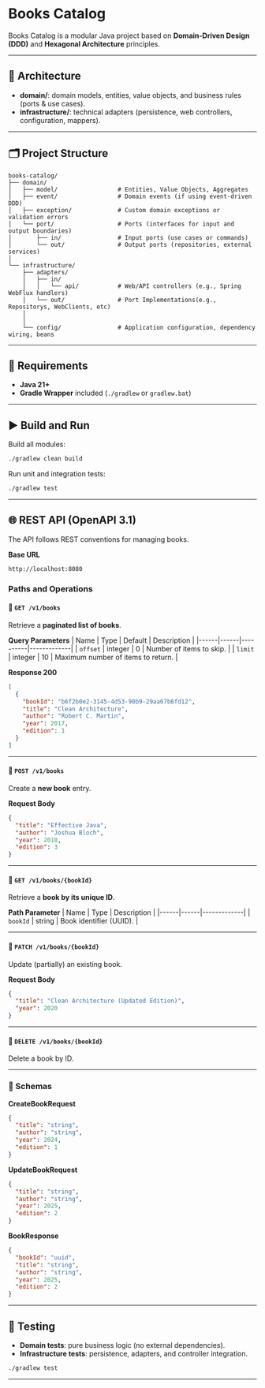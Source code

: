 # Books Catalog

Books Catalog is a modular Java project based on **Domain-Driven Design (DDD)** and **Hexagonal Architecture** principles.

---

## 🧱 Architecture

- **domain/**: domain models, entities, value objects, and business rules (ports & use cases).
- **infrastructure/**: technical adapters (persistence, web controllers, configuration, mappers).

---

## 🗂 Project Structure

```
books-catalog/
├── domain/
│   ├── model/                 # Entities, Value Objects, Aggregates
│   ├── event/                 # Domain events (if using event-driven DDD)
│   ├── exception/             # Custom domain exceptions or validation errors
│   └── port/                  # Ports (interfaces for input and output boundaries)
│       ├── in/                # Input ports (use cases or commands)
│       └── out/               # Output ports (repositories, external services)
│
└── infrastructure/
    ├── adapters/
    │   ├── in/                
    │   │   └── api/           # Web/API controllers (e.g., Spring WebFlux handlers)    
    │   └── out/               # Port Implementations(e.g., Repositorys, WebClients, etc)
    │               
    │
    └── config/                # Application configuration, dependency wiring, beans

```

---

## 🚀 Requirements

- **Java 21+**
- **Gradle Wrapper** included (`./gradlew` or `gradlew.bat`)

---

## ▶️ Build and Run

Build all modules:
```bash
./gradlew clean build
```

Run unit and integration tests:
```bash
./gradlew test
```
---

## 🌐 REST API (OpenAPI 3.1)

The API follows REST conventions for managing books.

**Base URL**
```
http://localhost:8080
```

### Paths and Operations

#### 🔹 `GET /v1/books`
Retrieve a **paginated list of books**.

**Query Parameters**
| Name | Type | Default | Description |
|------|------|----------|-------------|
| `offset` | integer | 0 | Number of items to skip. |
| `limit` | integer | 10 | Maximum number of items to return. |

**Response 200**
```json
[
  {
    "bookId": "b6f2b0e2-3145-4d53-90b9-29aa67b6fd12",
    "title": "Clean Architecture",
    "author": "Robert C. Martin",
    "year": 2017,
    "edition": 1
  }
]
```

---

#### 🔹 `POST /v1/books`
Create a **new book** entry.

**Request Body**
```json
{
  "title": "Effective Java",
  "author": "Joshua Bloch",
  "year": 2018,
  "edition": 3
}
```

---

#### 🔹 `GET /v1/books/{bookId}`
Retrieve a **book by its unique ID**.

**Path Parameter**
| Name | Type | Description |
|------|------|-------------|
| `bookId` | string | Book identifier (UUID). |

---

#### 🔹 `PATCH /v1/books/{bookId}`
Update (partially) an existing book.

**Request Body**
```json
{
  "title": "Clean Architecture (Updated Edition)",
  "year": 2020
}
```

---

#### 🔹 `DELETE /v1/books/{bookId}`
Delete a book by ID.

---

### 📘 Schemas

**CreateBookRequest**
```json
{
  "title": "string",
  "author": "string",
  "year": 2024,
  "edition": 1
}
```

**UpdateBookRequest**
```json
{
  "title": "string",
  "author": "string",
  "year": 2025,
  "edition": 2
}
```

**BookResponse**
```json
{
  "bookId": "uuid",
  "title": "string",
  "author": "string",
  "year": 2025,
  "edition": 2
}
```

---

## 🧪 Testing

- **Domain tests**: pure business logic (no external dependencies).
- **Infrastructure tests**: persistence, adapters, and controller integration.

```bash
./gradlew test
```
---
